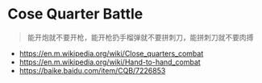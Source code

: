 # Cose Quarter Battle

> 能开炮就不要开枪，能开枪扔手榴弹就不要拼刺刀，能拼刺刀就不要肉搏

- <https://en.m.wikipedia.org/wiki/Close_quarters_combat>
- <https://en.m.wikipedia.org/wiki/Hand-to-hand_combat>
- <https://baike.baidu.com/item/CQB/7226853>
